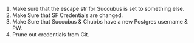 1. Make sure that the escape str for Succubus is set to something else.
2. Make Sure that SF Credentials are changed.
3. Make Sure that Succubus & Chubbs have a new Postgres username & PW.
4. Prune out credentials from Git.
